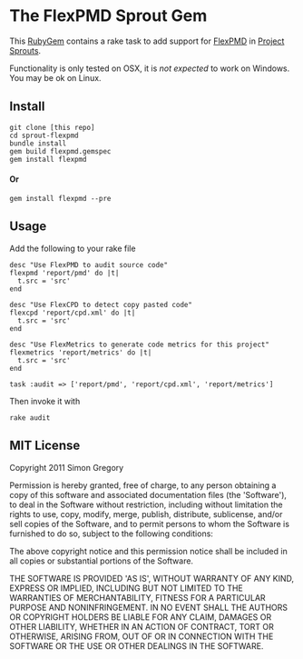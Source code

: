 # The FlexPMD Sprout Gem

This [RubyGem](http://docs.rubygems.org/read/book/7) contains a rake task to add support for [FlexPMD](http://opensource.adobe.com/wiki/display/flexpmd/FlexPMD) in [Project Sprouts](http://projectsprouts.org).

Functionality is only tested on OSX, it is *not expected* to work on Windows. You may be ok on Linux.

## Install

    git clone [this repo]
    cd sprout-flexpmd
    bundle install
    gem build flexpmd.gemspec 
    gem install flexpmd
    
#### Or

    gem install flexpmd --pre

## Usage

Add the following to your rake file

    desc "Use FlexPMD to audit source code"
    flexpmd 'report/pmd' do |t|
      t.src = 'src'
    end

    desc "Use FlexCPD to detect copy pasted code"
    flexcpd 'report/cpd.xml' do |t|
      t.src = 'src'
    end

    desc "Use FlexMetrics to generate code metrics for this project"
    flexmetrics 'report/metrics' do |t|
      t.src = 'src'
    end

    task :audit => ['report/pmd', 'report/cpd.xml', 'report/metrics']
    
Then invoke it with

    rake audit
    
## MIT License

Copyright 2011 Simon Gregory

Permission is hereby granted, free of charge, to any person obtaining
a copy of this software and associated documentation files (the
'Software'), to deal in the Software without restriction, including
without limitation the rights to use, copy, modify, merge, publish,
distribute, sublicense, and/or sell copies of the Software, and to
permit persons to whom the Software is furnished to do so, subject to
the following conditions:

The above copyright notice and this permission notice shall be
included in all copies or substantial portions of the Software.

THE SOFTWARE IS PROVIDED 'AS IS', WITHOUT WARRANTY OF ANY KIND,
EXPRESS OR IMPLIED, INCLUDING BUT NOT LIMITED TO THE WARRANTIES OF
MERCHANTABILITY, FITNESS FOR A PARTICULAR PURPOSE AND NONINFRINGEMENT.
IN NO EVENT SHALL THE AUTHORS OR COPYRIGHT HOLDERS BE LIABLE FOR ANY
CLAIM, DAMAGES OR OTHER LIABILITY, WHETHER IN AN ACTION OF CONTRACT,
TORT OR OTHERWISE, ARISING FROM, OUT OF OR IN CONNECTION WITH THE
SOFTWARE OR THE USE OR OTHER DEALINGS IN THE SOFTWARE.
